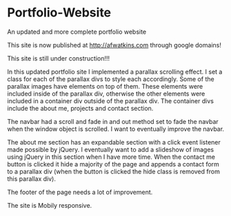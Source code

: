 # Portfolio-Website
An updated and more complete portfolio website

This site is now published at http://afwatkins.com through google domains!

This site is still under construction!!!

In this updated portfolio site I implemented a parallax scrolling effect. I set a class for each of the parallax divs to style each accordingly. Some of the parallax images have elements on top of them. These elements were included inside of the parallax div, otherwise the other elements were included in a container div outside of the parallax div. The container divs include the about me, projects and contact section.

The navbar had a scroll and fade in and out method set to fade the navbar when the window object is scrolled. I want to eventually improve the navbar.

The about me section has an expandable section with a click event listener made possible by jQuery. I eventually want to add a slideshow of images using jQuery in this section when I have more time. When the contact me button is clicked it hide a majority of the page and appends a contact form to a parallax div (when the button is clicked the hide class is removed from this parallax div).

The footer of the page needs a lot of improvement.

The site is Mobily responsive.
